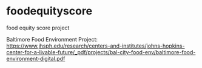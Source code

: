 # foodequityscore
food equity score project


Baltimore Food Environment Project:
https://www.jhsph.edu/research/centers-and-institutes/johns-hopkins-center-for-a-livable-future/_pdf/projects/bal-city-food-env/baltimore-food-environment-digital.pdf
